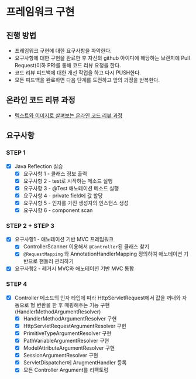 # 프레임워크 구현
## 진행 방법
* 프레임워크 구현에 대한 요구사항을 파악한다.
* 요구사항에 대한 구현을 완료한 후 자신의 github 아이디에 해당하는 브랜치에 Pull Request(이하 PR)를 통해 코드 리뷰 요청을 한다.
* 코드 리뷰 피드백에 대한 개선 작업을 하고 다시 PUSH한다.
* 모든 피드백을 완료하면 다음 단계를 도전하고 앞의 과정을 반복한다.

## 온라인 코드 리뷰 과정
* [텍스트와 이미지로 살펴보는 온라인 코드 리뷰 과정](https://github.com/next-step/nextstep-docs/tree/master/codereview)

## 요구사항
### STEP 1
- [X] Java Reflection 실습
  - [X] 요구사항 1 - 클래스 정보 출력
  - [X] 요구사항 2 - test로 시작하는 메소드 실행
  - [X] 요구사항 3 - @Test 애노테이션 메소드 실행
  - [X] 요구사항 4 - private field에 값 할당
  - [X] 요구사항 5 - 인자를 가진 생성자의 인스턴스 생성
  - [X] 요구사항 6 - component scan
### STEP 2 + STEP 3
- [X] 요구사항1 - 애노테이션 기반 MVC 프레임워크
  - [X] ControllerScanner 이용해서 `@Controller`된 클래스 찾기
  - [X] `@RequestMapping` 와 AnnotationHandlerMapping 정의하여 애노테이션 기반으로 핸들러 관리하기
- [X] 요구사항2 - 레거시 MVC와 애노테이션 기반 MVC 통합
### STEP 4
- [X] Controller 메소드의 인자 타입에 따라 HttpServletRequest에서 값을 꺼내와 자동으로 형 변환을 한 후 매핑해주는 기능 구현 (HandlerMethodArgumentResolver)
  - [X] HandlerMethodArgumentResolver 구현
  - [X] HttpServletRequestArgumentResolver 구현
  - [X] PrimitiveTypeArgumentResolver 구현
  - [X] PathVariableArgumentResolver 구현
  - [X] ModelAttributeArgumentResolver 구현
  - [X] SessionArgumentResolver 구현
  - [X] ServletDispatcher에 ArugmentHandler 등록 
  - [X] 모든 Controller Argument를 리팩토링

